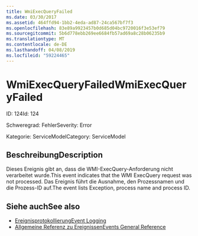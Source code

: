 ```yaml
---
title: WmiExecQueryFailed
ms.date: 03/30/2017
ms.assetid: 464ffd94-1bb2-4eda-ad87-24ca567bf7f3
ms.openlocfilehash: 83e89a9923457b0d685d04bc9720016f3e53ef79
ms.sourcegitcommit: 5b6d778ebb269ee6684fb57ad69a8c28b06235b9
ms.translationtype: MT
ms.contentlocale: de-DE
ms.lasthandoff: 04/08/2019
ms.locfileid: "59224465"
---
```

# <a name="wmiexecqueryfailed"></a><span data-ttu-id="7932a-102">WmiExecQueryFailed</span><span class="sxs-lookup"><span data-stu-id="7932a-102">WmiExecQueryFailed</span></span>
<span data-ttu-id="7932a-103">ID: 124</span><span class="sxs-lookup"><span data-stu-id="7932a-103">Id: 124</span></span>  
  
 <span data-ttu-id="7932a-104">Schweregrad: Fehler</span><span class="sxs-lookup"><span data-stu-id="7932a-104">Severity: Error</span></span>  
  
 <span data-ttu-id="7932a-105">Kategorie: ServiceModel</span><span class="sxs-lookup"><span data-stu-id="7932a-105">Category: ServiceModel</span></span>  
  
## <a name="description"></a><span data-ttu-id="7932a-106">Beschreibung</span><span class="sxs-lookup"><span data-stu-id="7932a-106">Description</span></span>  
 <span data-ttu-id="7932a-107">Dieses Ereignis gibt an, dass die WMI-ExecQuery-Anforderung nicht verarbeitet wurde.</span><span class="sxs-lookup"><span data-stu-id="7932a-107">This event indicates that the WMI ExecQuery request was not processed.</span></span> <span data-ttu-id="7932a-108">Das Ereignis führt die Ausnahme, den Prozessnamen und die Prozess-ID auf.</span><span class="sxs-lookup"><span data-stu-id="7932a-108">The event lists Exception, process name and process ID.</span></span>  
  
## <a name="see-also"></a><span data-ttu-id="7932a-109">Siehe auch</span><span class="sxs-lookup"><span data-stu-id="7932a-109">See also</span></span>

- [<span data-ttu-id="7932a-110">Ereignisprotokollierung</span><span class="sxs-lookup"><span data-stu-id="7932a-110">Event Logging</span></span>](../../../../../docs/framework/wcf/diagnostics/event-logging/index.md)
- [<span data-ttu-id="7932a-111">Allgemeine Referenz zu Ereignissen</span><span class="sxs-lookup"><span data-stu-id="7932a-111">Events General Reference</span></span>](../../../../../docs/framework/wcf/diagnostics/event-logging/events-general-reference.md)
